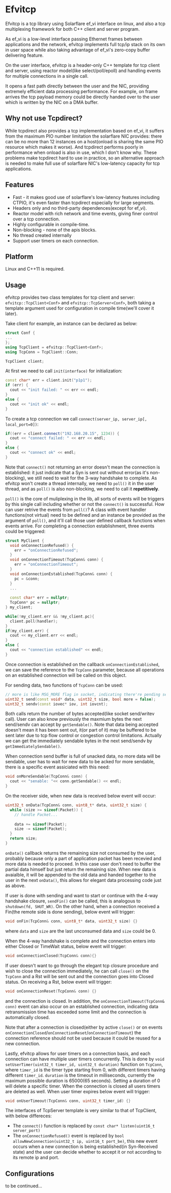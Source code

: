# Efvitcp
Efvitcp is a tcp library using Solarflare ef_vi interface on linux, and also a tcp multiplexing framework for both C++ client and server program.

As ef_vi is a low-level interface passing Ethernet frames between applications and the network, efvitcp implements full tcp/ip stack on its own in user space while also taking advantage of ef_vi's zero-copy buffer delivering feature.

On the user interface, efvitcp is a header-only C++ template for tcp client and server, using reactor model(like select/poll/epoll) and handling events for multiple connections in a single call. 

It opens a fast path directly between the user and the NIC, providing extremely efficient data processing performance. For example, on frame arrives the tcp payload memory could be directly handed over to the user which is written by the NIC on a DMA buffer.

## Why not use Tcpdirect?
While tcpdirect also provides a tcp implementation based on ef_vi, it suffers from the maximum PIO number limitation the solarflare NIC provides: there can be no more than 12 instances on a host(onload is sharing the same PIO resource which makes it worse). And tcpdirect performs poorly in performance when onload is also in use, which I don't know why.
These problems make tcpdirect hard to use in practice, so an alternative approach is needed to make full use of solarflare NIC's low-latency capacity for tcp applications.

## Features
* Fast - it makes good use of solarflare's low-latency features including CTPIO, it's even faster than tcpdirect especially for large segments.
* Headers only and no third-party dependences(except for ef_vi).
* Reactor model with rich network and time events, giving finer control over a tcp connection.
* Highly configurable in compile-time.
* Non-blocking - none of the apis blocks.
* No thread created internally
* Support user timers on each connection.

## Platform
Linux and C++11 is required.

## Usage
efvitcp provides two class templates for tcp client and server: `efvitcp::TcpClient<Conf>` and `efvitcp::TcpServer<Conf>`, both taking a template argument used for configuration in compile time(we'll cover it later). 

Take client for example, an instance can be declared as below:
```c++
struct Conf {
...
};
using TcpClient = efvitcp::TcpClient<Conf>;
using TcpConn = TcpClient::Conn;

TcpClient client;
```
At first we need to call `init(interface)` for initialization:
```c++
const char* err = client.init("p1p1");
if (err) {
  cout << "init failed: " << err << endl;
}
else {
  cout << "init ok" << endl;
}
```
To create a tcp connection we call `connect(server_ip, server_ip[, local_port=0])`:
```c++
if((err = client.connect("192.168.20.15", 1234)) {
  cout << "connect failed: " << err << endl;
}
else {
  cout << "connect ok" << endl;
}
```
Note that `connect()` not returning an error doesn't mean the connection is established: it just indicate that a Syn is sent out without error(as it's non-blocking), we still need to wait for the 3-way handshake to complete. As efvitcp won't create a thread internally, we need to `poll()` it in the user thread, and as `poll()` is also non-blocking, we need to call it **repetitively**. 

`poll()` is the core of muliplexing in the lib, all sorts of events will be triggers by this single call including whether or not the `connect()` is successful. How can user retrive the events from `poll()`? A class with event handler functions(not virtual) need to be defined and an instance be provided as the argument of `poll()`, and it'll call those user defined callback functions when events arrive. For completing a connection establishment, three events could be triggered:

```c++
struct MyClient {
  void onConnectionRefused() { 
    err = "onConnectionRefused"; 
  }
  void onConnectionTimeout(TcpConn& conn) { 
    err = "onConnectionTimeout"; 
  }
  void onConnectionEstablished(TcpConn& conn) { 
    pc = &conn;
  }
  ...
  
  const char* err = nullptr;
  TcpConn* pc = nullptr;
} my_client;

while(!my_client.err && !my_client.pc){
  client.poll(handler);
}
if(my_client.err) {
  cout << my_client.err << endl;
}
else {
  cout << "connection established" << endl;
}
```
Once connection is established on the callback `onConnectionEstablished`, we can save the reference to the `TcpConn` parameter, because all operations on an established connection will be called on this object.

For sending data, two functions of `TcpConn` can be used:
```c++
// more is like MSG_MORE flag in socket, indicating there're pending sends
uint32_t send(const void* data, uint32_t size, bool more = false);
uint32_t sendv(const iovec* iov, int iovcnt);
```
Both calls return the number of bytes accepted(like socket send/writev call). User can also know previously the maxmium bytes the next send/sendv can accept by `getSendable()`.
Note that data being accepted doesn't mean it has been sent out, it(or part of it) may be buffered to be sent later due to tcp flow control or congestion control limitations. Actually we can get the immediately sendable bytes in the next send/sendv by `getImmediatelySendable()`. 

When connection send buffer is full of unacked data, no more data will be sendable, user has to wait for new data to be acked for more sendable, there is a specific event assiciated with this need:
```c++
void onMoreSendable(TcpConn& conn) {
  cout << "senable: "<< conn.getSendable() << endl;
}
```

On the receiver side, when new data is received below event will occur:
```c++
uint32_t onData(TcpConn& conn, uint8_t* data, uint32_t size) {
  while (size >= sizeof(Packet)) {
    // handle Packet...
    
    data += sizeof(Packet);
    size -= sizeof(Packet);
  }
  return size;
}
```
`onData()` callback returns the remaining size not consumed by the user, probably because only a part of application packet has been recevied and more data is needed to proceed. In this case user don't need to buffer the partial data himself but just return the remaining size. When new data is avaialble, it will be appended to the old data and handed together to the user in the next `onData()`, this allows for elegant data processing code just as above.

If user is done with sending and want to start or continue with the 4-way handshake closure, `sendFin()` can be called, this is analogous to `shutdown(fd, SHUT_WR)`. On the other hand, when a connection received a Fin(the remote side is done sending), below event will trigger:
```c++
void onFin(TcpConn& conn, uint8_t* data, uint32_t size) {}
```
where `data` and `size` are the last unconsumed data and `size` could be 0.

When the 4-way handshake is complete and the connection enters into either Closed or TimeWait status, below event will trigger:
```c++
void onConnectionClosed(TcpConn& conn){}
```

If user doesn't want to go through the elegant tcp closure procedure and wish to close the connection immediately, he can call `close()` on the `TcpConn` and a Rst will be sent out and the connection goes into Closed status. On receiving a Rst, below event will trigger:
```c++
void onConnectionReset(TcpConn& conn) {}
```
and the connection is closed. In addition, the `onConnectionTimeout(TcpConn& conn)` event can also occur on an established connection, indicating data retransmission time has exceeded some limit and the connection is automatically closed.

Note that after a connection is closed(either by active `close()` or on events `onConnectionClosed`/`onConnectionReset`/`onConnectionTimeout`) the connection reference should not be used because it could be reused for a new connection.

Lastly, efvitcp allows for user timers on a connection basis, and each connection can have multiple user timers concurrently. This is done by `void setUserTimer(uint32_t timer_id, uint32_t duration)` function on `TcpConn`, where `timer_id` is the timer type starting from 0, with different timers having different `timer_id`. `duration` is the timeout in milliseconds, currently the maximum possible duration is 65000(65 seconds). Setting a duration of 0 will delete a specific timer. When the connection is closed all users timers are deleted as well. When user timer expires below event will trigger:
```c++
void onUserTimeout(TcpConn& conn, uint32_t timer_id) {}
```

The interfaces of TcpServer template is very similar to that of TcpClient, with below differeces:
* The `connect()` function is replaced by `const char* listen(uint16_t server_port)`
* The `onConnectionRefused()` event is replaced by `bool allowNewConnection(uint32_t ip, uint16_t port_be)`, this new event occurs when a new connection is being established(in Syn-Received state) and the user can decide whether to accept it or not according to its remote ip and port.

## Configurations
to be continued...
